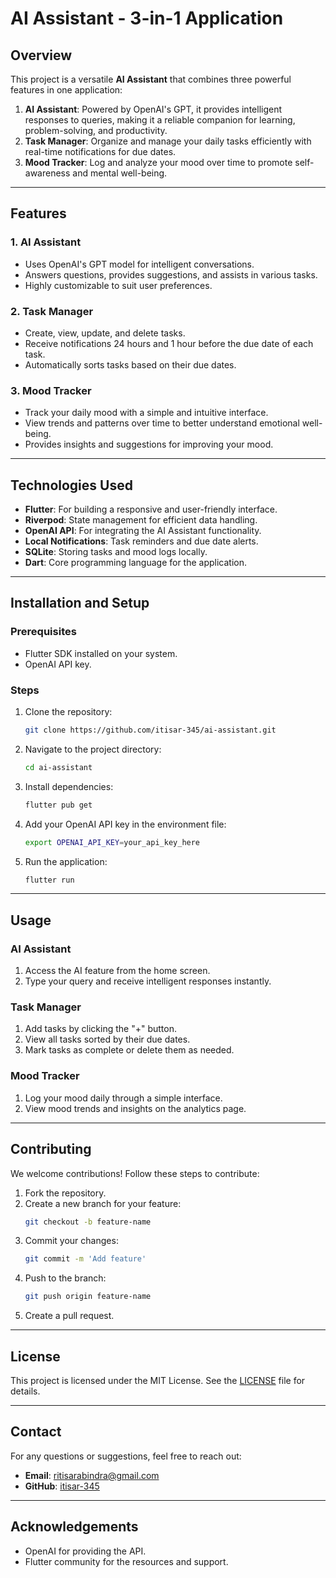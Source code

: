 # AI Assistant - 3-in-1 Application

## Overview
This project is a versatile **AI Assistant** that combines three powerful features in one application:

1. **AI Assistant**: Powered by OpenAI's GPT, it provides intelligent responses to queries, making it a reliable companion for learning, problem-solving, and productivity.
2. **Task Manager**: Organize and manage your daily tasks efficiently with real-time notifications for due dates.
3. **Mood Tracker**: Log and analyze your mood over time to promote self-awareness and mental well-being.

---

## Features

### 1. AI Assistant
- Uses OpenAI's GPT model for intelligent conversations.
- Answers questions, provides suggestions, and assists in various tasks.
- Highly customizable to suit user preferences.

### 2. Task Manager
- Create, view, update, and delete tasks.
- Receive notifications 24 hours and 1 hour before the due date of each task.
- Automatically sorts tasks based on their due dates.

### 3. Mood Tracker
- Track your daily mood with a simple and intuitive interface.
- View trends and patterns over time to better understand emotional well-being.
- Provides insights and suggestions for improving your mood.

---

## Technologies Used

- **Flutter**: For building a responsive and user-friendly interface.
- **Riverpod**: State management for efficient data handling.
- **OpenAI API**: For integrating the AI Assistant functionality.
- **Local Notifications**: Task reminders and due date alerts.
- **SQLite**: Storing tasks and mood logs locally.
- **Dart**: Core programming language for the application.

---

## Installation and Setup

### Prerequisites
- Flutter SDK installed on your system.
- OpenAI API key.

### Steps
1. Clone the repository:
   ```bash
   git clone https://github.com/itisar-345/ai-assistant.git
   ```
2. Navigate to the project directory:
   ```bash
   cd ai-assistant
   ```
3. Install dependencies:
   ```bash
   flutter pub get
   ```
4. Add your OpenAI API key in the environment file:
   ```bash
   export OPENAI_API_KEY=your_api_key_here
   ```
5. Run the application:
   ```bash
   flutter run
   ```

---

## Usage

### AI Assistant
1. Access the AI feature from the home screen.
2. Type your query and receive intelligent responses instantly.

### Task Manager
1. Add tasks by clicking the "+" button.
2. View all tasks sorted by their due dates.
3. Mark tasks as complete or delete them as needed.

### Mood Tracker
1. Log your mood daily through a simple interface.
2. View mood trends and insights on the analytics page.

---

## Contributing
We welcome contributions! Follow these steps to contribute:
1. Fork the repository.
2. Create a new branch for your feature:
   ```bash
   git checkout -b feature-name
   ```
3. Commit your changes:
   ```bash
   git commit -m 'Add feature'
   ```
4. Push to the branch:
   ```bash
   git push origin feature-name
   ```
5. Create a pull request.

---

## License
This project is licensed under the MIT License. See the [LICENSE](LICENSE) file for details.

---

## Contact
For any questions or suggestions, feel free to reach out:
- **Email**: ritisarabindra@gmail.com
- **GitHub**: [itisar-345](https://github.com/itisar-345)

---

## Acknowledgements
- OpenAI for providing the API.
- Flutter community for the resources and support.

